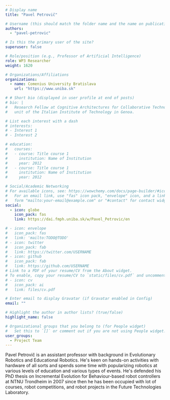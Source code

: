 ```yaml
---
# Display name
title: "Pavel Petrovič"

# Username (this should match the folder name and the name on publications)
authors:
  - "pavel-petrovic"

# Is this the primary user of the site?
superuser: false

# Role/position (e.g., Professor of Artificial Intelligence)
role: WP3 Researcher
weight: 1620

# Organizations/Affiliations
organizations:
  - name: Comenius University Bratislava
    url: "https://www.uniba.sk"

# # Short bio (displayed in user profile at end of posts)
# bio: |
#   Research Fellow at Cognitive Architectures for Collaborative Technologies
#   unit of the Italian Institute of Technology in Genoa.

# List each interest with a dash
# interests:
# - Interest 1
# - Interest 2

# education:
#   courses:
#   - course: Title course 1
#     institution: Name of Institution
#     year: 2012
#   - course: Title course 1
#     institution: Name of Institution
#     year: 2012

# Social/Academic Networking
# For available icons, see: https://wowchemy.com/docs/page-builder/#icons
#   For an email link, use "fas" icon pack, "envelope" icon, and a link in the
#   form "mailto:your-email@example.com" or "#contact" for contact widget.
social:
  - icon: globe
    icon_pack: fas
    link: https://dai.fmph.uniba.sk/w/Pavel_Petrovic/en

# - icon: envelope
#   icon_pack: fas
#   link: 'mailto:TODO@TODO'
# - icon: twitter
#   icon_pack: fab
#   link: https://twitter.com/USERNAME
# - icon: github
#   icon_pack: fab
#   link: https://github.com/USERNAME
# Link to a PDF of your resume/CV from the About widget.
# To enable, copy your resume/CV to `static/files/cv.pdf` and uncomment the lines below.
# - icon: cv
#   icon_pack: ai
#   link: files/cv.pdf

# Enter email to display Gravatar (if Gravatar enabled in Config)
email: ""

# Highlight the author in author lists? (true/false)
highlight_name: false

# Organizational groups that you belong to (for People widget)
#   Set this to `[]` or comment out if you are not using People widget.
user_groups:
  - Project Team
---
```


Pavel Petrovič is an assistant professor with background in Evolutionary Robotics and Educational Robotics. He's keen on
hands-on activities with hardware of all sorts and spends some time with popularizing robotics at various levels of
education and various types of events. He's defended his PhD thesis on Incremental Evolution for Behaviour-based robot
controllers at NTNU Trondheim in 2007 since then he has been occupied with lot of courses, robot competitions, and robot
projects in the Future Technologies Laboratory.
